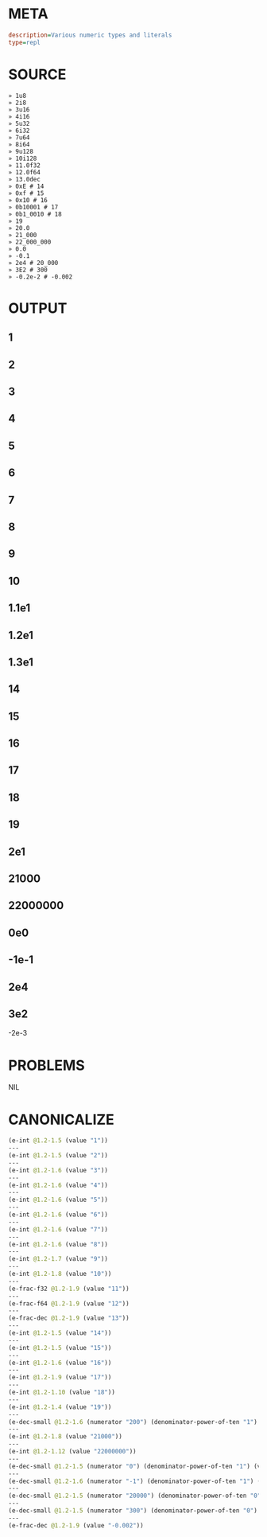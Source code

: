 # META
~~~ini
description=Various numeric types and literals
type=repl
~~~
# SOURCE
~~~roc
» 1u8
» 2i8
» 3u16
» 4i16
» 5u32
» 6i32
» 7u64
» 8i64
» 9u128
» 10i128
» 11.0f32
» 12.0f64
» 13.0dec
» 0xE # 14
» 0xf # 15
» 0x10 # 16
» 0b10001 # 17
» 0b1_0010 # 18
» 19
» 20.0
» 21_000
» 22_000_000
» 0.0
» -0.1
» 2e4 # 20_000
» 3E2 # 300
» -0.2e-2 # -0.002
~~~
# OUTPUT
1
---
2
---
3
---
4
---
5
---
6
---
7
---
8
---
9
---
10
---
1.1e1
---
1.2e1
---
1.3e1
---
14
---
15
---
16
---
17
---
18
---
19
---
2e1
---
21000
---
22000000
---
0e0
---
-1e-1
---
2e4
---
3e2
---
-2e-3
# PROBLEMS
NIL
# CANONICALIZE
~~~clojure
(e-int @1.2-1.5 (value "1"))
---
(e-int @1.2-1.5 (value "2"))
---
(e-int @1.2-1.6 (value "3"))
---
(e-int @1.2-1.6 (value "4"))
---
(e-int @1.2-1.6 (value "5"))
---
(e-int @1.2-1.6 (value "6"))
---
(e-int @1.2-1.6 (value "7"))
---
(e-int @1.2-1.6 (value "8"))
---
(e-int @1.2-1.7 (value "9"))
---
(e-int @1.2-1.8 (value "10"))
---
(e-frac-f32 @1.2-1.9 (value "11"))
---
(e-frac-f64 @1.2-1.9 (value "12"))
---
(e-frac-dec @1.2-1.9 (value "13"))
---
(e-int @1.2-1.5 (value "14"))
---
(e-int @1.2-1.5 (value "15"))
---
(e-int @1.2-1.6 (value "16"))
---
(e-int @1.2-1.9 (value "17"))
---
(e-int @1.2-1.10 (value "18"))
---
(e-int @1.2-1.4 (value "19"))
---
(e-dec-small @1.2-1.6 (numerator "200") (denominator-power-of-ten "1") (value "20"))
---
(e-int @1.2-1.8 (value "21000"))
---
(e-int @1.2-1.12 (value "22000000"))
---
(e-dec-small @1.2-1.5 (numerator "0") (denominator-power-of-ten "1") (value "0.0"))
---
(e-dec-small @1.2-1.6 (numerator "-1") (denominator-power-of-ten "1") (value "-0.1"))
---
(e-dec-small @1.2-1.5 (numerator "20000") (denominator-power-of-ten "0") (value "20000"))
---
(e-dec-small @1.2-1.5 (numerator "300") (denominator-power-of-ten "0") (value "300"))
---
(e-frac-dec @1.2-1.9 (value "-0.002"))
~~~
